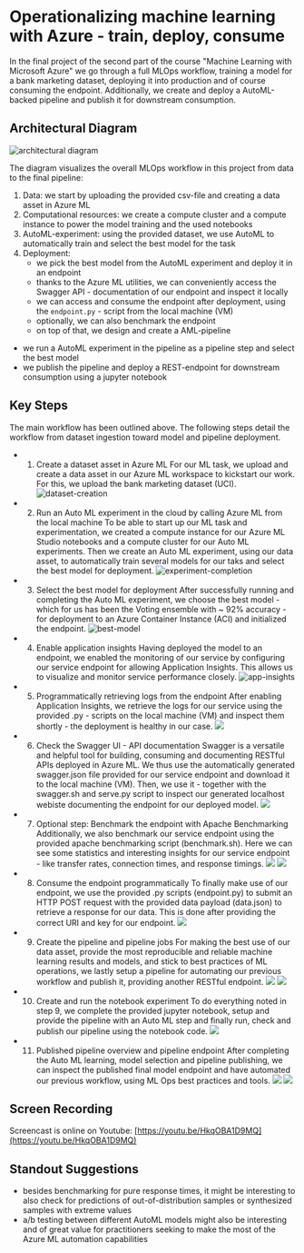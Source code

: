 # Operationalizing machine learning with Azure - train, deploy, consume

In the final project of the second part of the course "Machine Learning with Microsoft Azure" 
we go through a full MLOps workflow, training a model for a bank marketing dataset, deploying
it into production and of course consuming the endpoint. Additionally, we create and deploy
a AutoML-backed pipeline and publish it for downstream consumption.

## Architectural Diagram
![architectural diagram](./images/aml-diagram.png)

The diagram visualizes the overall MLOps workflow in this
project from data to the final pipeline: 

1. Data: we start by uploading the provided csv-file and creating a data asset in Azure ML
2. Computational resources: we create a compute cluster and a compute instance to power the model training and the used notebooks
3. AutoML-experiment: using the provided dataset, we use AutoML to automatically train and select the best model for the task
4. Deployment:
   - we pick the best model from the AutoML experiment and deploy it in an endpoint
   - thanks to the Azure ML utilities, we can conveniently access the Swagger API - documentation of our endpoint and inspect it locally
   - we can access and consume the endpoint after deployment, using the `endpoint.py` - script from the local machine (VM)
   - optionally, we can also benchmark the endpoint
   - on top of that, we design and create a AML-pipeline
  - we run a AutoML experiment in the pipeline as a pipeline step and select the best model 
  - we publish the pipeline and deploy a REST-endpoint for downstream consumption using a jupyter notebook

## Key Steps

The main workflow has been outlined above. The following steps detail the workflow from dataset ingestion toward
model and pipeline deployment.

- 1. Create a dataset asset in Azure ML
     For our ML task, we upload and create a data asset in our Azure ML workspace to kickstart our work. For this,
     we upload the bank marketing dataset (UCI). 
![dataset-creation](./images/dataset_screen.png)
- 2. Run an Auto ML experiment in the cloud by calling Azure ML from the local machine
     To be able to start up our ML task and experimentation, we created a compute instance for our Azure ML Studio
     notebooks and a compute cluster for our Auto ML experiments. Then we create an Auto ML experiment, using our
     data asset, to automatically train several models for our taks and select the best model for deployment.
![experiment-completion](./images/experiment_complete.png)
- 3. Select the best model for deployment
    After successfully running and completing the Auto ML experiment, we choose the best model - which for us has
    been the Voting ensemble with ~ 92% accuracy - for deployment to an Azure Container Instance (ACI) and initialized the endpoint.
![best-model](./images/best_model.png)
- 4. Enable application insights
    Having deployed the model to an endpoint, we enabled the monitoring of our service by configuring our service
    endpoint for allowing Application Insights. This allows us to visualize and monitor service performance closely.
![app-insights](./images/app-insights-enabled.png)
- 5. Programmatically retrieving logs from the endpoint
     After enabling Application Insights, we retrieve the logs for our service using the provided .py - scripts
     on the local machine (VM) and inspect them shortly - the deployment is healthy in our case.
![](./images/logs-output.png)
- 6. Check the Swagger UI - API documentation
     Swagger is a versatile and helpful tool for building, consuming and documenting RESTful APIs deployed in Azure ML.
     We thus use the automatically generated swagger.json file provided for our service endpoint and download it to the
     local machine (VM). Then, we use it - together with the swagger.sh and serve.py script to inspect our generated localhost
     webiste documenting the endpoint for our deployed model.
![](./images/swagger-ui.png)
- 7. Optional step: Benchmark the endpoint with Apache Benchmarking
     Additionally, we also benchmark our service endpoint using the provided apache benchmarking script (benchmark.sh).
     Here we can see some statistics and interesting insights for our service endpoint - like transfer rates, connection times,
     and response timings.
![](./images/apache-bm-sc1.png)
![](./images/apache-bm-sc2.png)
- 8. Consume the endpoint programmatically
     To finally make use of our endpoint, we use the provided .py scripts (endpoint.py) to submit an HTTP POST request with the provided
     data payload (data.json) to retrieve a response for our data. This is done after providing the correct URI and key for our endpoint.
![](./images/output-from-endpoint.png)
- 9. Create the pipeline and pipeline jobs
     For making the best use of our data asset, provide the most reproducible and reliable machine learning results and models,
     and stick to best practices of ML operations, we lastly setup a pipeline for automating our previous workflow and publish it,
     providing another RESTful endpoint.
![](./images/pipelines.png)
![](./images/pipeline-rest-job.png)
- 10. Create and run the notebook experiment
      To do everything noted in step 9, we complete the provided jupyter notebook, setup and provide the pipeline with an Auto ML
      step and finally run, check and publish our pipeline using the notebook code. 
![](./images/nb-pipeline-run-widget.png)
- 11. Published pipeline overview and pipeline endpoint
      After completing the Auto ML learning, model selection and pipeline publishing, we can inspect the published final model endpoint
      and have automated our previous workflow, using ML Ops best practices and tools.
![](./images/published-pipeline-endpoint.png)
![](./images/pipeline-endpoint.png)

## Screen Recording
Screencast is online on Youtube: [https://youtu.be/HkqOBA1D9MQ](https://youtu.be/HkqOBA1D9MQ)

## Standout Suggestions
- besides benchmarking for pure response times, 
it might be interesting to also check for predictions
of out-of-distribution samples or synthesized samples with extreme values
- a/b testing between different AutoML models might also be interesting and of great value for practitioners seeking to make the most of the Azure ML automation capabilities
